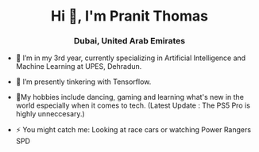 <h1 align="center">Hi 👋, I'm Pranit Thomas</h1>
<h3 align="center">Dubai, United Arab Emirates</h3>

- 🔭 I’m in my 3rd year, currently specializing in Artificial Intelligence and Machine Learning at UPES, Dehradun.
- 🌱 I’m presently tinkering with Tensorflow.
- 💬My hobbies include dancing, gaming and learning what's new in the world especially when it comes to tech. (Latest Update : The PS5 Pro is highly unneccesary.)

- ⚡ You might catch me: Looking at race cars or watching Power Rangers SPD
